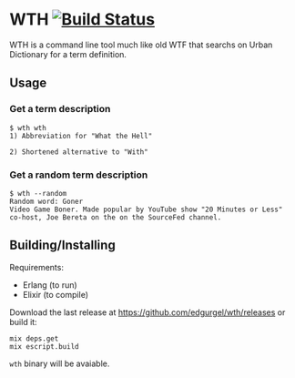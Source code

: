 # WTH [![Build Status](https://travis-ci.org/edgurgel/wth.png?branch=master)](https://travis-ci.org/edgurgel/wth)

WTH is a command line tool much like old WTF that searchs on Urban Dictionary for a term definition.

## Usage

### Get a term description

```console
$ wth wth
1) Abbreviation for "What the Hell"

2) Shortened alternative to "With"
```

### Get a random term description

```console
$ wth --random
Random word: Goner
Video Game Boner. Made popular by YouTube show "20 Minutes or Less" co-host, Joe Bereta on the on the SourceFed channel.
```

## Building/Installing

Requirements:

* Erlang (to run)
* Elixir (to compile)

Download the last release at https://github.com/edgurgel/wth/releases or build it:

```console
mix deps.get
mix escript.build
```

`wth` binary will be avaiable.
